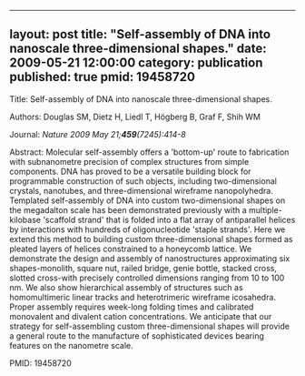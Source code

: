 
---
layout: post
title:  "Self-assembly of DNA into nanoscale three-dimensional shapes."
date:   2009-05-21 12:00:00
category:  publication
published: true
pmid: 19458720
---

Title: Self-assembly of DNA into nanoscale three-dimensional shapes.

Authors: Douglas SM, Dietz H, Liedl T, Högberg B, Graf F, Shih WM

Journal: *Nature 2009 May 21;**459**(7245):414-8*

Abstract: Molecular self-assembly offers a 'bottom-up' route to fabrication with subnanometre precision of complex structures from simple components. DNA has proved to be a versatile building block for programmable construction of such objects, including two-dimensional crystals, nanotubes, and three-dimensional wireframe nanopolyhedra. Templated self-assembly of DNA into custom two-dimensional shapes on the megadalton scale has been demonstrated previously with a multiple-kilobase 'scaffold strand' that is folded into a flat array of antiparallel helices by interactions with hundreds of oligonucleotide 'staple strands'. Here we extend this method to building custom three-dimensional shapes formed as pleated layers of helices constrained to a honeycomb lattice. We demonstrate the design and assembly of nanostructures approximating six shapes-monolith, square nut, railed bridge, genie bottle, stacked cross, slotted cross-with precisely controlled dimensions ranging from 10 to 100 nm. We also show hierarchical assembly of structures such as homomultimeric linear tracks and heterotrimeric wireframe icosahedra. Proper assembly requires week-long folding times and calibrated monovalent and divalent cation concentrations. We anticipate that our strategy for self-assembling custom three-dimensional shapes will provide a general route to the manufacture of sophisticated devices bearing features on the nanometre scale.

PMID: 19458720

